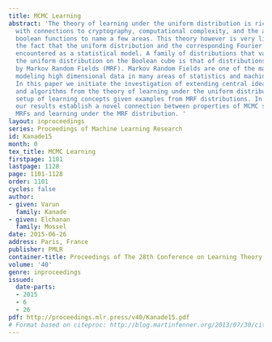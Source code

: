 ```yaml
---
title: MCMC Learning
abstract: 'The theory of learning under the uniform distribution is rich and deep,
  with connections to cryptography, computational complexity, and the analysis of
  boolean functions to name a few areas. This theory however is very limited due to
  the fact that the uniform distribution and the corresponding Fourier basis are rarely
  encountered as a statistical model. A family of distributions that vastly generalizes
  the uniform distribution on the Boolean cube is that of distributions represented
  by Markov Random Fields (MRF). Markov Random Fields are one of the main tools for
  modeling high dimensional data in many areas of statistics and machine learning.
  In this paper we initiate the investigation of extending central ideas, methods
  and algorithms from the theory of learning under the uniform distribution to the
  setup of learning concepts given examples from MRF distributions. In particular,
  our results establish a novel connection between properties of MCMC sampling of
  MRFs and learning under the MRF distribution. '
layout: inproceedings
series: Proceedings of Machine Learning Research
id: Kanade15
month: 0
tex_title: MCMC Learning
firstpage: 1101
lastpage: 1128
page: 1101-1128
order: 1101
cycles: false
author:
- given: Varun
  family: Kanade
- given: Elchanan
  family: Mossel
date: 2015-06-26
address: Paris, France
publisher: PMLR
container-title: Proceedings of The 28th Conference on Learning Theory
volume: '40'
genre: inproceedings
issued:
  date-parts:
  - 2015
  - 6
  - 26
pdf: http://proceedings.mlr.press/v40/Kanade15.pdf
# Format based on citeproc: http://blog.martinfenner.org/2013/07/30/citeproc-yaml-for-bibliographies/
---
```

